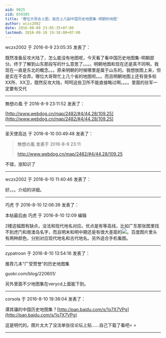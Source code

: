 ```yaml
---
aid: 9025
zid: 659385
title: '哪位大哥会上图，能否上几副中国历史地图集-明朝的地图'
author: wczx2002
date: 2016-08-09 23:05:35+07:00
lastmod: 2016-08-10 19:38:00+07:00
---
```


wczx2002 于 2016-8-9 23:05:35 发表了：

既然准备反攻大陆了，怎么能没有地图呢，今天看了看中国历史地图集-明朝部分。终于了解到山东那段写的什么意思了。。。。明朝地图和现在还是真不同啊。我现在一直是东北的概念。。。原来明朝的时候哪里是属于山东的。我想放图上来，但是实在不会弄。哪位大哥帮忙上几个省的地图呗。。。而且明朝地图上还有很多标XX所、XX卫，既然反攻大陆，呵呵这些卫所不能直接略过啊。。。。里面的驻军一定要有交代

---------

無想の風 于 2016-8-9 23:11:52 发表了：

[http://www.webdog.cn/map/2482/#4/44.28/109.25](http://www.webdog.cn/map/2482/#4/44.28/109.25)

---------

圣天使高达 于 2016-8-10 00:49:48 发表了：

> 無想の風 发表于 2016-8-9 23:11
> 
> http://www.webdog.cn/map/2482/#4/44.28/109.25



不错，涨知识了

---------

wczx2002 于 2016-8-10 11:40:46 发表了：

好。。。介绍的详细。

---------

巧虎 于 2016-8-10 12:06:39 发表了：

本帖最后由 巧虎 于 2016-8-10 12:09 编辑 

2楼这幅图有缺点，没法和现代地名对应。优点是有等高线，比如广东那张图里找不到虎门和南澳岛名字，而且明末和明中期还是有很大差距的![](http://d.hiphotos.baidu.com/zhidao/pic/item/30adcbef76094b360f6dfcc7a3cc7cd98d109d19.jpg)。百度图片里头有两种颜色，分别对应现代地名和古代地名。另外适合手机看图。

---------

zypatroon 于 2016-8-10 13:54:16 发表了：

推荐几本“广受赞誉”的历史地图集

guokr.com/blog/220601/

另外里面不少地图集在verycd上面能下到。

---------

corsola 于 2016-8-10 19:38:04 发表了：

谭其骧的中国历史地图集？[http://pan.baidu.com/s/1o7X7VPg](http://pan.baidu.com/s/1o7X7VPg)

这是明代的。图片太大了没法单张往论坛上贴……自己下载了看吧= =

---------

